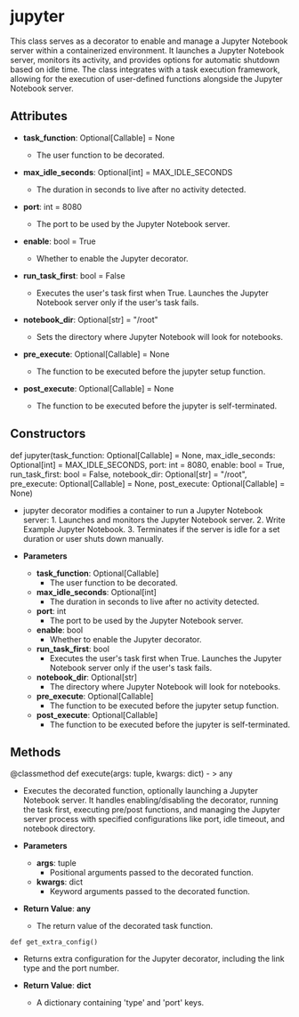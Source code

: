 # jupyter

This class serves as a decorator to enable and manage a Jupyter Notebook server within a containerized environment. It launches a Jupyter Notebook server, monitors its activity, and provides options for automatic shutdown based on idle time. The class integrates with a task execution framework, allowing for the execution of user-defined functions alongside the Jupyter Notebook server.

## Attributes

- **task_function**: Optional[Callable] = None
  - The user function to be decorated.

- **max_idle_seconds**: Optional[int] = MAX_IDLE_SECONDS
  - The duration in seconds to live after no activity detected.

- **port**: int = 8080
  - The port to be used by the Jupyter Notebook server.

- **enable**: bool = True
  - Whether to enable the Jupyter decorator.

- **run_task_first**: bool = False
  - Executes the user&#x27;s task first when True. Launches the Jupyter Notebook server only if the user&#x27;s task fails.

- **notebook_dir**: Optional[str] = &quot;/root&quot;
  - Sets the directory where Jupyter Notebook will look for notebooks.

- **pre_execute**: Optional[Callable] = None
  - The function to be executed before the jupyter setup function.

- **post_execute**: Optional[Callable] = None
  - The function to be executed before the jupyter is self-terminated.

## Constructors
def jupyter(task_function: Optional[Callable] = None, max_idle_seconds: Optional[int] = MAX_IDLE_SECONDS, port: int = 8080, enable: bool = True, run_task_first: bool = False, notebook_dir: Optional[str] = &quot;/root&quot;, pre_execute: Optional[Callable] = None, post_execute: Optional[Callable] = None)
-  jupyter decorator modifies a container to run a Jupyter Notebook server:
        1. Launches and monitors the Jupyter Notebook server.
        2. Write Example Jupyter Notebook.
        3. Terminates if the server is idle for a set duration or user shuts down manually.
- **Parameters**

  - **task_function**: Optional[Callable]
    - The user function to be decorated.
  - **max_idle_seconds**: Optional[int]
    - The duration in seconds to live after no activity detected.
  - **port**: int
    - The port to be used by the Jupyter Notebook server.
  - **enable**: bool
    - Whether to enable the Jupyter decorator.
  - **run_task_first**: bool
    - Executes the user&#x27;s task first when True. Launches the Jupyter Notebook server only if the user&#x27;s task fails.
  - **notebook_dir**: Optional[str]
    - The directory where Jupyter Notebook will look for notebooks.
  - **pre_execute**: Optional[Callable]
    - The function to be executed before the jupyter setup function.
  - **post_execute**: Optional[Callable]
    - The function to be executed before the jupyter is self-terminated.



## Methods
@classmethod
def execute(args: tuple, kwargs: dict) - > any
-  Executes the decorated function, optionally launching a Jupyter Notebook server. It handles enabling/disabling the decorator, running the task first, executing pre/post functions, and managing the Jupyter server process with specified configurations like port, idle timeout, and notebook directory.
- **Parameters**

  - **args**: tuple
    - Positional arguments passed to the decorated function.
  - **kwargs**: dict
    - Keyword arguments passed to the decorated function.

- **Return Value**:
**any**
  - The return value of the decorated task function.
```@classmethod
def get_extra_config()
```
-  Returns extra configuration for the Jupyter decorator, including the link type and the port number.

- **Return Value**:
**dict**
  - A dictionary containing &#x27;type&#x27; and &#x27;port&#x27; keys.
